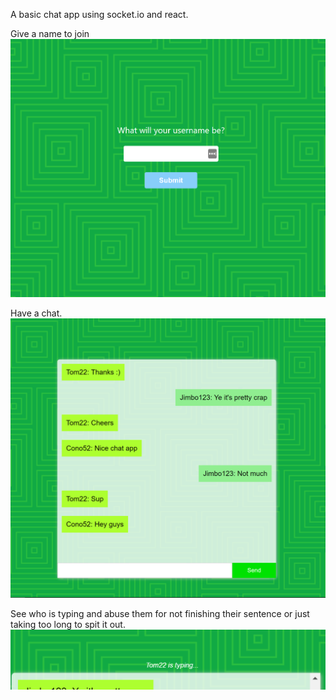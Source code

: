 A basic chat app using socket.io and react.

Give a name to join
![alt text](assets/preview2.png "join screen")

Have a chat.
![alt text](assets/preview1.png "chat screen")

See who is typing and abuse them for not finishing their sentence or just taking too long to spit it out.
![alt text](assets/preview3.png "user typing detection")
